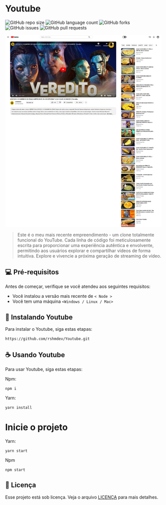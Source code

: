 # Youtube

![GitHub repo size](https://img.shields.io/github/repo-size/rshmdev/Youtube?style=for-the-badge)
![GitHub language count](https://img.shields.io/github/languages/count/rshmdev/Youtube?style=for-the-badge)
![GitHub forks](https://img.shields.io/github/forks/rshmdev/Youtube?style=for-the-badge)
![GitHub issues](https://img.shields.io/github/issues/rshmdev/Youtube?style=for-the-badge)
![GitHub pull requests](https://img.shields.io/github/issues-pr/rshmdev/Youtube?style=for-the-badge)

<img src="Youtube.png" alt="Imagem do projeto">

> Este é o meu mais recente empreendimento - um clone totalmente funcional do YouTube. Cada linha de código foi meticulosamente escrita para proporcionar uma experiência autêntica e envolvente, permitindo aos usuários explorar e compartilhar vídeos de forma intuitiva. Explore e vivencie a próxima geração de streaming de vídeo.

## 💻 Pré-requisitos

Antes de começar, verifique se você atendeu aos seguintes requisitos:

* Você instalou a versão mais recente de `< Node >`
* Você tem uma máquina `<Windows / Linux / Mac>`

## 🚀 Instalando Youtube

Para instalar o Youtube, siga estas etapas:

```
https://github.com/rshmdev/Youtube.git
```


## ☕ Usando Youtube

Para usar Youtube, siga estas etapas:

Npm:
```
npm i
```

Yarn:
```
yarn install
```

# Inicie o projeto

Yarn:

```
yarn start 
```
 
Npm
```
npm start 
```

## 📝 Licença

Esse projeto está sob licença. Veja o arquivo [LICENÇA](LICENSE.md) para mais detalhes.
